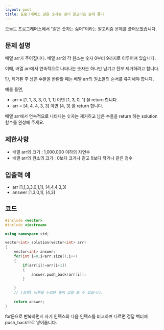```yaml
---
layout: post
title: 프로그래머스 같은 숫자는 싫어 알고리즘 문제 풀기
---
```


오늘도 프로그래머스에서 "같은 숫자는 싫어"이라는 알고리즘 문제를 풀어보았습니다.

## 문제 설명

배열 arr가 주어집니다. 배열 arr의 각 원소는 숫자 0부터 9까지로 이루어져 있습니다. 

이때, 배열 arr에서 연속적으로 나타나는 숫자는 하나만 남기고 전부 제거하려고 합니다. 

단, 제거된 후 남은 수들을 반환할 때는 배열 arr의 원소들의 순서를 유지해야 합니다.

예를 들면,

* arr = [1, 1, 3, 3, 0, 1, 1] 이면 [1, 3, 0, 1] 을 return 합니다.
* arr = [4, 4, 4, 3, 3] 이면 [4, 3] 을 return 합니다.

배열 arr에서 연속적으로 나타나는 숫자는 제거하고 남은 수들을 return 하는 solution 함수를 완성해 주세요.

## 제한사항

* 배열 arr의 크기 : 1,000,000 이하의 자연수
* 배열 arr의 원소의 크기 : 0보다 크거나 같고 9보다 작거나 같은 정수

## 입출력 예

* arr [1,1,3,3,0,1,1], [4,4,4,3,3]
* answer [1,3,0,1], [4,3]

## 코드

```c++
#include <vector>
#include <iostream>

using namespace std;

vector<int> solution(vector<int> arr) 
{
    vector<int> answer;
    for(int i=0;i<arr.size();i++)
    {
        if(arr[i]!=arr[i+1])
        {
            answer.push_back(arr[i]);
        }
        
    }
    // [실행] 버튼을 누르면 출력 값을 볼 수 있습니다.
    
    return answer;
}
```

for문으로 반복하면서 자기 인덱스와 다음 인덱스를 비교하며 다르면 정답 벡터에 push_back으로 넣어줍니다.

